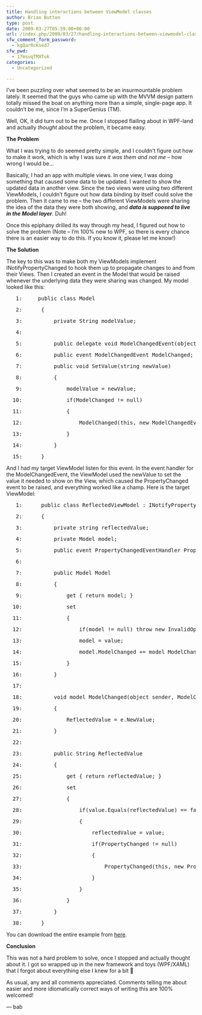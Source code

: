 ```yaml
---
title: Handling interactions between ViewModel classes
author: Brian Button
type: post
date: 2009-03-27T05:59:00+00:00
url: /index.php/2009/03/27/handling-interactions-between-viewmodel-classes/
sfw_comment_form_password:
  - kgQarRcKsed7
sfw_pwd:
  - 17msuqTMXTuk
categories:
  - Uncategorized

---
```

I’ve been puzzling over what seemed to be an insurmountable problem lately. It seemed that the guys who came up with the MVVM design pattern totally missed the boat on anything more than a simple, single-page app. It couldn’t be me, since I’m a SuperGenius (TM).

Well, OK, it did turn out to be me. Once I stopped flailing about in WPF-land and actually _thought_ about the problem, it became easy. 

**The Problem**

What I was trying to do seemed pretty simple, and I couldn’t figure out how to make it work, which is why I was sure _it was them and not me –_ how wrong I would be…

Basically, I had an app with multiple views. In one view, I was doing something that caused some data to be updated. I wanted to show the updated data in another view. Since the two views were using two different ViewModels, I couldn’t figure out how data binding by itself could solve the problem. Then it came to me – the two different ViewModels were sharing the idea of the data they were both showing, and **_data is supposed to live in the Model layer_**. Duh!

Once this epiphany drilled its way through my head, I figured out how to solve the problem (Note – I’m 100% new to WPF, so there is every chance there is an easier way to do this. If you know it, please let me know!)

**The Solution**

The key to this was to make both my ViewModels implement INotifyPropertyChanged to hook them up to propagate changes to and from their Views. Then I created an event in the Model that would be raised whenever the underlying data they were sharing was changed. My model looked like this:

<div class="csharpcode">
  <pre class="alt"><span class="lnum">   1:  </span>&nbsp;&nbsp; <span class="kwrd">public</span> <span class="kwrd">class</span> Model</pre>
  
  <pre><span class="lnum">   2:  </span>    {</pre>
  
  <pre class="alt"><span class="lnum">   3:  </span>        <span class="kwrd">private</span> String modelValue;</pre>
  
  <pre><span class="lnum">   4:  </span>&nbsp;</pre>
  
  <pre class="alt"><span class="lnum">   5:  </span>        <span class="kwrd">public</span> <span class="kwrd">delegate</span> <span class="kwrd">void</span> ModelChangedEvent(<span class="kwrd">object</span> sender, ModelChangedEventArgs e);</pre>
  
  <pre><span class="lnum">   6:  </span>        <span class="kwrd">public</span> <span class="kwrd">event</span> ModelChangedEvent ModelChanged;</pre>
  
  <pre class="alt"><span class="lnum">   7:  </span>        <span class="kwrd">public</span> <span class="kwrd">void</span> SetValue(<span class="kwrd">string</span> newValue)</pre>
  
  <pre><span class="lnum">   8:  </span>        {</pre>
  
  <pre class="alt"><span class="lnum">   9:  </span>            modelValue = newValue;</pre>
  
  <pre><span class="lnum">  10:  </span>            <span class="kwrd">if</span>(ModelChanged != <span class="kwrd">null</span>)</pre>
  
  <pre class="alt"><span class="lnum">  11:  </span>            {</pre>
  
  <pre><span class="lnum">  12:  </span>                ModelChanged(<span class="kwrd">this</span>, <span class="kwrd">new</span> ModelChangedEventArgs {OldValue = modelValue, NewValue = newValue});</pre>
  
  <pre class="alt"><span class="lnum">  13:  </span>            }</pre>
  
  <pre><span class="lnum">  14:  </span>        }</pre>
  
  <pre class="alt"><span class="lnum">  15:  </span>    }</pre>
</div>

And I had my target ViewModel listen for this event. In the event handler for the ModelChangedEvent, the ViewModel used the newValue to set the value it needed to show on the View, which caused the PropertyChanged event to be raised, and everything worked like a champ. Here is the target ViewModel:

<div class="csharpcode">
  <pre class="alt"><span class="lnum">   1:  </span>    <span class="kwrd">public</span> <span class="kwrd">class</span> ReflectedViewModel : INotifyPropertyChanged</pre>
  
  <pre><span class="lnum">   2:  </span>    {</pre>
  
  <pre class="alt"><span class="lnum">   3:  </span>        <span class="kwrd">private</span> <span class="kwrd">string</span> reflectedValue;</pre>
  
  <pre><span class="lnum">   4:  </span>        <span class="kwrd">private</span> Model model;</pre>
  
  <pre class="alt"><span class="lnum">   5:  </span>        <span class="kwrd">public</span> <span class="kwrd">event</span> PropertyChangedEventHandler PropertyChanged;</pre>
  
  <pre><span class="lnum">   6:  </span>&nbsp;</pre>
  
  <pre class="alt"><span class="lnum">   7:  </span>        <span class="kwrd">public</span> Model Model</pre>
  
  <pre><span class="lnum">   8:  </span>        {</pre>
  
  <pre class="alt"><span class="lnum">   9:  </span>            get { <span class="kwrd">return</span> model; }</pre>
  
  <pre><span class="lnum">  10:  </span>            set</pre>
  
  <pre class="alt"><span class="lnum">  11:  </span>            {</pre>
  
  <pre><span class="lnum">  12:  </span>                <span class="kwrd">if</span>(model != <span class="kwrd">null</span>) <span class="kwrd">throw</span> <span class="kwrd">new</span> InvalidOperationException(<span class="str">"Attempted to set model more than once."</span>);</pre>
  
  <pre class="alt"><span class="lnum">  13:  </span>                model = <span class="kwrd">value</span>;</pre>
  
  <pre><span class="lnum">  14:  </span>                model.ModelChanged += model_ModelChanged;</pre>
  
  <pre class="alt"><span class="lnum">  15:  </span>            }</pre>
  
  <pre><span class="lnum">  16:  </span>        }</pre>
  
  <pre class="alt"><span class="lnum">  17:  </span>&nbsp;</pre>
  
  <pre><span class="lnum">  18:  </span>        <span class="kwrd">void</span> model_ModelChanged(<span class="kwrd">object</span> sender, ModelChangedEventArgs e)</pre>
  
  <pre class="alt"><span class="lnum">  19:  </span>        {</pre>
  
  <pre><span class="lnum">  20:  </span>            ReflectedValue = e.NewValue;</pre>
  
  <pre class="alt"><span class="lnum">  21:  </span>        }</pre>
  
  <pre><span class="lnum">  22:  </span>&nbsp;</pre>
  
  <pre class="alt"><span class="lnum">  23:  </span>        <span class="kwrd">public</span> String ReflectedValue</pre>
  
  <pre><span class="lnum">  24:  </span>        {</pre>
  
  <pre class="alt"><span class="lnum">  25:  </span>            get { <span class="kwrd">return</span> reflectedValue; }</pre>
  
  <pre><span class="lnum">  26:  </span>            set</pre>
  
  <pre class="alt"><span class="lnum">  27:  </span>            {</pre>
  
  <pre><span class="lnum">  28:  </span>                <span class="kwrd">if</span>(<span class="kwrd">value</span>.Equals(reflectedValue) == <span class="kwrd">false</span>)</pre>
  
  <pre class="alt"><span class="lnum">  29:  </span>                {</pre>
  
  <pre><span class="lnum">  30:  </span>                    reflectedValue = <span class="kwrd">value</span>;</pre>
  
  <pre class="alt"><span class="lnum">  31:  </span>                    <span class="kwrd">if</span>(PropertyChanged != <span class="kwrd">null</span>)</pre>
  
  <pre><span class="lnum">  32:  </span>                    {</pre>
  
  <pre class="alt"><span class="lnum">  33:  </span>                        PropertyChanged(<span class="kwrd">this</span>, <span class="kwrd">new</span> PropertyChangedEventArgs(<span class="str">"ReflectedValue"</span>));</pre>
  
  <pre><span class="lnum">  34:  </span>                    }</pre>
  
  <pre class="alt"><span class="lnum">  35:  </span>                }</pre>
  
  <pre><span class="lnum">  36:  </span>            }</pre>
  
  <pre class="alt"><span class="lnum">  37:  </span>        }</pre>
  
  <pre><span class="lnum">  38:  </span>    }</pre>
</div>

You can download the entire example from [here][1].

**Conclusion**

This was not a hard problem to solve, once I stopped and actually thought about it. I got so wrapped up in the new framework and toys (WPF/XAML) that I forgot about everything else I knew for a bit 🙂

As usual, any and all comments appreciated. Comments telling me about easier and more idiomatically correct ways of writing this are 100% welcomed!

&#8212; bab

 [1]: http://www.agilestl.com/downloads/InteractingViewModels.zip